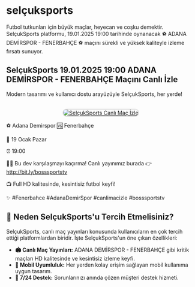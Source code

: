 <h1>selçuksports</h1>

<p>Futbol tutkunları için büyük maçlar, heyecan ve coşku demektir. SelçukSports platformu, 19.01.2025 19:00 tarihinde oynanacak ⚽️ ADANA DEMİRSPOR - FENERBAHÇE ⚽️ maçını sürekli ve yüksek kaliteyle izleme fırsatı sunuyor.</p>

<h2>SelçukSports 19.01.2025 19:00 ADANA DEMİRSPOR - FENERBAHÇE Maçını Canlı İzle</h2>

<p>Modern tasarımı ve kullanıcı dostu arayüzüyle SelçukSports, her yerde!</p>

<center>
  <br>
  <a href="https://bit.ly/bosssportstv" title="SelçukSports Giriş">
    <img src="https://i.ibb.co/5K7Ks6w/zzzz3.gif" alt="SelçukSports Canlı Maç İzle" style="max-width: 100%; border: 2px solid #ddd; border-radius: 10px;">
  </a>
</center>

<p>⚽️ Adana Demirspor 🆚 Fenerbahçe</p>
<p>📅 19 Ocak Pazar</p>
<p>⏰ 19:00</p>
<p>🔴🔶 Bu dev karşılaşmayı kaçırma! Canlı yayınımız burada 👉 <a href="http://bit.ly/bosssportstv">http://bit.ly/bosssportstv</a></p>
<p>📺 Full HD kalitesinde, kesintisiz futbol keyfi!</p>
<p>✨ #Fenerbahce #AdanaDemirSpor #canlimacizle #bosssportstv</p>

<h2>🌟 Neden SelçukSports'u Tercih Etmelisiniz?</h2>

<p>SelçukSports, canlı maç yayınları konusunda kullanıcıların en çok tercih ettiği platformlardan biridir. İşte SelçukSports'un öne çıkan özellikleri:</p>

<ul>
  <li><strong>🏟 Canlı Maç Yayınları:</strong> ADANA DEMİRSPOR - FENERBAHÇE gibi kritik maçları HD kalitesinde ve kesintisiz izleme keyfi.</li>
  <li><strong>📱 Mobil Uyumluluk:</strong> Her yerden kolay erişim sağlayan mobil kullanıma uygun tasarım.</li>
  <li><strong>💬 7/24 Destek:</strong> Sorunlarınızı anında çözen müşteri destek hizmeti.</li>
</ul>
